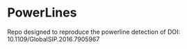 # PowerLines
Repo designed to reproduce the powerline detection of DOI: 10.1109/GlobalSIP.2016.7905967

